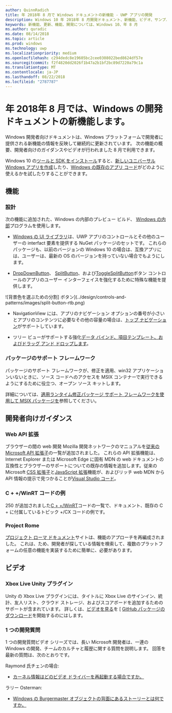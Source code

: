 ```yaml
---
author: QuinnRadich
title: 年 2018年 8 月で Windows ドキュメントの新機能 - UWP アプリの開発
description: Windows 10 年 2018年 8 月開発ドキュメント、新機能、ビデオ、サンプル、および開発者向けのガイダンスが追加されました。
keywords: 新機能、更新、機能、開発については、Windows 10、年 8 月
ms.author: quradic
ms.date: 08/14/2018
ms.topic: article
ms.prod: windows
ms.technology: uwp
ms.localizationpriority: medium
ms.openlocfilehash: c294dedc8e19605bc2cee0308022bed8624df57e
ms.sourcegitcommit: f2f4820dd2026f1b47a2b1bf2bc89d7220a79c1a
ms.translationtype: MT
ms.contentlocale: ja-JP
ms.lasthandoff: 08/22/2018
ms.locfileid: "2787787"
---
```

# <a name="whats-new-in-the-windows-developer-docs-in-august-2018"></a>年 2018年 8 月では、Windows の開発ドキュメントの新機能します。

Windows 開発者向けドキュメントは、Windows プラットフォームで開発者に提供される新機能の情報を反映して継続的に更新されています。 次の機能の概要、開発者向けのガイダンスやビデオが行われました 8 月で利用できます。

Windows 10 の[ツールと SDK をインストール](http://go.microsoft.com/fwlink/?LinkId=821431)すると、[新しいユニバーサル Windows アプリを作成](../get-started/create-uwp-apps.md)したり、[Windows の既存のアプリ コード](../porting/index.md)がどのように使えるかを試したりすることができます。

## <a name="features"></a>機能

### <a name="design"></a>設計

次の機能に追加された、Windows の内部のプレビュー ビルド、 [Windows の内部](https://insider.windows.com/)プログラムを使用します。

* [Windows の UI ライブラリ](https://aka.ms/winui-docs)は、UWP アプリのコントロールとその他のユーザーの interfact 要素を提供する NuGet パッケージのセットです。 これらのパッケージも、以前のバージョンの Windows 10 の場合は、互換アプリには、ユーザーは、最新の OS のバージョンを持っていない場合でもようにします。

* [DropDownButton](../design/controls-and-patterns/buttons.md#create-a-drop-down-button)、 [SplitButton](../design/controls-and-patterns/buttons.md#create-a-split-button)、および[ToggleSplitButton](../design/controls-and-patterns/buttons.md#create-a-toggle-split-button)ボタン コントロールのアプリのユーザー インターフェイスを強化するために特殊な機能を提供します。

![背景色を選ぶための分割] ボタン](../design/controls-and-patterns/images/split-button-rtb.png)

* NavigationView には、アプリのナビゲーション オプションの番号が小さいとアプリのコンテンツに必要なその他の容量の場合は、[トップ ナビゲーション](../design/controls-and-patterns/navigationview.md)がサポートしています。

* ツリー ビューがサポートする強化[データ バインド、項目テンプレート、およびドラッグ アンド ドロップします](../design/controls-and-patterns/tree-view.md)。

### <a name="package-support-framework"></a>パッケージのサポート フレームワーク

パッケージのサポート フレームワークが、修正を適用、win32 アプリケーションいないときに、ソース コードへのアクセスを MSIX コンテナーで実行できるようにするために役立つ、オープン ソース キットします。

詳細については、[適用ランタイム修正パッケージ サポート フレームワークを使用して MSIX パッケージを](../porting/package-support-framework.md)参照してください。

## <a name="developer-guidance"></a>開発者向けガイダンス

### <a name="web-api-extensions"></a>Web API 拡張

ブラウザーの間の web 開発 Mozilla 開発ネットワークのマニュアルを[従来の Microsoft API 拡張子](https://developer.mozilla.org/docs/Web/API/Microsoft_API_extensions)の一覧が追加されました。 これらの API 拡張機能は、Internet Explorer または Microsoft Edge に固有 MDN の web ドキュメントの互換性とブラウザーのサポートについての既存の情報を追加します。従来の Microsoft [CSS 拡張子](https://developer.mozilla.org/docs/Web/CSS/Microsoft_Extensions)と[JavaScript 拡張](https://developer.mozilla.org/docs/Web/JavaScript/Microsoft_JavaScript_extensions)機能が、およびリッチ web MDN から API 情報の提示で見つかることが[Visual Studio コード](https://code.visualstudio.com/updates/v1_25#_new-css-pseudo-selectors-and-pseudo-elements-from-mdn)。

### <a name="cwinrt-code-examples"></a>C + +/WinRT コードの例

250 が追加されました[C + +/WinRT](../cpp-and-winrt-apis/index.md)コードの一覧で、ドキュメント、既存の C + に付属しているトピック +/CX コードの例です。

### <a name="project-rome"></a>Project Rome

[プロジェクト ローマ ドキュメント](https://docs.microsoft.com/windows/project-rome/)サイトは、機能のアプローチを再編成されました。 これは、ため、開発者が探している情報を検索して、複数のプラットフォームの任意の機能を実装するために簡単に、必要があります。

## <a name="videos"></a>ビデオ

### <a name="xbox-live-unity-plugin"></a>Xbox Live Unity プラグイン

Unity の Xbox Live プラグインには、タイトルに Xbox Live のサインイン、統計、友人リスト、クラウド ストレージ、およびスコアボードを追加するためのサポートが含まれています。 詳しくは、[ビデオを見る](https://youtu.be/fVQZ-YgwNpY)を [ [GitHub パッケージのダウンロード](https://aka.ms/UnityPlugin)を開始するのにはします。

### <a name="one-dev-question"></a>1 つの開発質問

1 つの開発質問ビデオ シリーズでは、長い Microsoft 開発者は、一連の Windows の開発、チームのカルチャと履歴に関する質問を説明します。 回答を最新の質問は、次のとおりです。

Raymond 氏チェンの場合:

* [カーネル情報はどのビデオ ドライバーを再起動する場合ですか。](https://youtu.be/3SNAdyO1l5c)

ラリー Osterman:

* [Windows の Burgermaster オブジェクトの背面にあるストーリーとは何ですか。](https://youtu.be/0TDSbyAIvX0)
